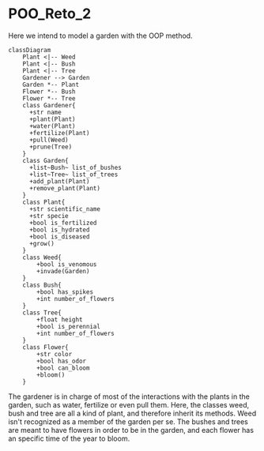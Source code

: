 # POO_Reto_2

Here we intend to model a garden with the OOP method.

```mermaid
classDiagram
    Plant <|-- Weed
    Plant <|-- Bush
    Plant <|-- Tree
    Gardener --> Garden
    Garden *-- Plant
    Flower *-- Bush
    Flower *-- Tree
    class Gardener{
      +str name
      +plant(Plant)
      +water(Plant)
      +fertilize(Plant)
      +pull(Weed)
      +prune(Tree)
    }
    class Garden{
      +list~Bush~ list_of_bushes
      +list~Tree~ list_of_trees
      +add_plant(Plant)
      +remove_plant(Plant)
    }
    class Plant{
      +str scientific_name
      +str specie
      +bool is_fertilized
      +bool is_hydrated
      +bool is_diseased
      +grow()
    }
    class Weed{
        +bool is_venomous
        +invade(Garden)
    }
    class Bush{
        +bool has_spikes
        +int number_of_flowers 
    }
    class Tree{
        +float height
        +bool is_perennial
        +int number_of_flowers
    }
    class Flower{
        +str color
        +bool has_odor
        +bool can_bloom
        +bloom()
    }
```
The gardener is in charge of most of the interactions with the plants in the garden, such as water, fertilize or even pull them. Here, the classes weed, bush and tree are all a kind of plant, and therefore inherit its methods. Weed isn't recognized as a member of the garden per se. The bushes and trees are meant to have flowers in order to be in the garden, and each flower has an specific time of the year to bloom.
